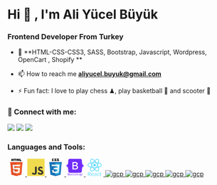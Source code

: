<h1>Hi 👋 , I'm Ali Yücel Büyük</h1>
<h3>Frontend Developer From Turkey</h3>

- 🌱 **HTML-CSS-CSS3, SASS, Bootstrap, Javascript, Wordpress, OpenCart , Shopify **

- 📫 How to reach me **aliyucel.buyuk@gmail.com**

- ⚡ Fun fact: I love to play chess ♟, play basketball 🏀 and scooter 🛴

<h3 align="left">📩 Connect with me:</h3>
<p align="left">
<a href="https://www.linkedin.com//in/ali-yucel/" target="blank"><img src="https://img.icons8.com/doodle/48/000000/linkedin--v2.png"></a>
<a href="https://stackoverflow.com/users/19173838/ali-yucel" target="blank"><img src="https://img.icons8.com/color/48/000000/stackoverflow.png"></a>
<a href="https://www.instagram.com/aly_ycel" target="blank"><img src="https://img.icons8.com/color/48/000000/instagram.png"></a>

</p>

<h3 align="left">Languages and Tools:</h3>

<p align="left">
<a href="https://www.w3.org/html/" target="_blank"> <img src="https://raw.githubusercontent.com/devicons/devicon/master/icons/html5/html5-original-wordmark.svg" alt="html5" width="40" height="40"/> </a>
<a href="https://developer.mozilla.org/en-US/docs/Web/JavaScript" target="_blank"> <img src="https://raw.githubusercontent.com/devicons/devicon/master/icons/javascript/javascript-original.svg" alt="javascript" width="40" height="40"/> </a>
<a href="https://www.w3schools.com/css/" target="_blank"> <img src="https://raw.githubusercontent.com/devicons/devicon/master/icons/css3/css3-original-wordmark.svg" alt="css3" width="40" height="40"/> </a>  
<a href="https://getbootstrap.com" target="_blank"> <img src="https://raw.githubusercontent.com/devicons/devicon/master/icons/bootstrap/bootstrap-plain-wordmark.svg" alt="bootstrap" width="40" height="40"/> </a>
<a href="https://reactjs.org/" rel="nofollow"> <img src="https://raw.githubusercontent.com/devicons/devicon/master/icons/react/react-original-wordmark.svg" alt="react" width="40" height="40" style="max-width: 100%;"> </a>
<a href="#!" rel="nofollow"> <img src="https://raw.githubusercontent.com/rahulbanerjee26/githubAboutMeGenerator/main/icons/sass.svg" alt="gcp" width="40" height="40"  style="max-width: 100%;"> </a>
<a href="#!" rel="nofollow"> <img src="https://raw.githubusercontent.com/rahulbanerjee26/githubAboutMeGenerator/main/icons/git.svg" alt="gcp" width="40" height="40"  style="max-width: 100%;"> </a>
<a href="#!" rel="nofollow"> <img src="https://raw.githubusercontent.com/rahulbanerjee26/githubAboutMeGenerator/main/icons/github.svg" alt="gcp" width="40" height="40"  style="max-width: 100%;"> </a>
<a href="#!" rel="nofollow"> <img src="https://raw.githubusercontent.com/rahulbanerjee26/githubAboutMeGenerator/main/icons/xd.svg" alt="gcp" width="40" height="40"  style="max-width: 100%;"> </a>
<a href="#!" rel="nofollow"> <img src="https://raw.githubusercontent.com/rahulbanerjee26/githubAboutMeGenerator/main/icons/figma.svg" alt="gcp" width="40" height="40"  style="max-width: 100%;"> </a>
</p>

<!--
**ali-yucel/ali-yucel** is a ✨ _special_ ✨ repository because its `README.md` (this file) appears on your GitHub profile.

Here are some ideas to get you started:

- 🔭 I’m currently working on ...
- 🌱 I’m currently learning ...
- 👯 I’m looking to collaborate on ...
- 🤔 I’m looking for help with ...
- 💬 Ask me about ...
- 📫 How to reach me: ...
- 😄 Pronouns: ...
- ⚡ Fun fact: ...
-->
